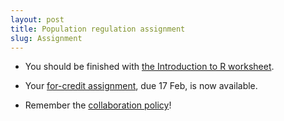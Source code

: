 ```yaml
---
layout: post
title: Population regulation assignment
slug: Assignment
---
```


* You should be finished with [the Introduction to R worksheet](http://lalashan.mcmaster.ca/theobio/3SS/index.php/Introduction_to_R).

* Your [for-credit assignment](/materials/regulation.asn.pdf), due 17 Feb, is now available.

* Remember the [collaboration policy](/Collaboration.html)! 


